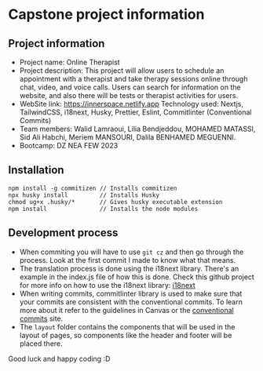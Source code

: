 # Capstone project information

## Project information

-   Project name: Online Therapist
-   Project description: This project will allow users to schedule an appointment with a therapist and take therapy sessions online through chat, video, and voice calls. Users can search for information on the website, and also there will be tests or therapist activities for users.
-   WebSite link: https://innerspace.netlify.app
    Technology used: Nextjs, TailwindCSS, i18next, Husky, Prettier, Eslint, Commitlinter (Conventional Commits)
-   Team members: Walid Lamraoui, Lilia Bendjeddou, MOHAMED MATASSI, Sid Ali Habchi, Meriem MANSOURI, Dalila BENHAMED MEGUENNI.
-   Bootcamp: DZ NEA FEW 2023

## Installation

```shell
npm install -g commitizen // Installs commitizen
npx husky install         // Installs Husky
chmod ug+x .husky/*       // Gives husky executable extension
npm install               // Installs the node modules
```

## Development process

-   When commiting you will have to use `git cz` and then go through the process. Look at the first commit I made to know what that means.
-   The translation process is done using the i18next library. There's an example in the index.js file of how this is done. Check this github project for more info on how to use the i18next library: [i18next](https://github.com/i18next/next-i18next)
-   When writing commits, commitlinter library is used to make sure that your commits are consistent with the conventional commits. To learn more about it refer to the guidelines in Canvas or the [conventional commits](https://www.conventionalcommits.org/en/v1.0.0/#summary) site.
-   The `layout` folder contains the components that will be used in the layout of pages, so components like the header and footer will be placed there.

Good luck and happy coding :D
